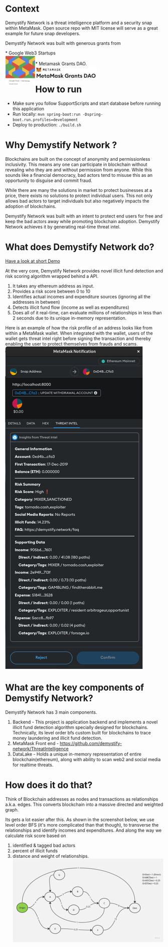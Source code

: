 # Context

Demystify Network is a threat intelligence platform and a security snap within MetaMask. Open source repo with MIT license will serve as a great example for future snap developers.

Demystify Network was built with generous grants from 
<div>
* Google Web3 Startups<br />
<a href="https://etherscan.io/nft/0xcc4177805aad9483ea2b2b814b82a83abe564023/214"><img src="https://github.com/vishaljhala/DemystifyNetwork/blob/main/google_web3.png" align="left" width="96" ></a><br />
 </div>
 <div>
* Metamask Grants DAO.<br />
<a href="https://metamaskgrants.org/snaps-sub-dao-grant-001--audits-for-snaps-xmtp-push-protocol-nocturne-demystify-network"><img src="https://github.com/vishaljhala/DemystifyNetwork/blob/main/metamaskdao.png" align="left" width="196" ></a><br />
</div>

# How to run 
* Make sure you follow SupportScripts and start database before running this application
* Run locally:  `mvn spring-boot:run -Dspring-boot.run.profiles=development`
* Deploy to production: `./build.sh`

# Why Demystify Network ?

Blockchains are built on the concept of anonymity and permissionless inclusivity. This means any one can participate in blockchain without revealing who they are and without permission from anyone. While this sounds like a financial democracy, bad actors tend to misuse this as an opportunity to disguise and commit fraud.

While there are many the solutions in market to protect businesses at a price, there exists no solutions to protect individual users. This not only allows bad actors to target individuals but also negatively impacts the adoption of blockchains.

Demystify Network was built with an intent to protect end users for free and keep the bad actors away while promoting blockchain adoption. Demystify Network achieves it by generating real-time threat intel.



# What does Demystify Network do?

[Have a look at short Demo](https://youtu.be/6S3rVBa6WNQ?feature=shared)

At the very core, Demystify Network provides novel illicit fund detection and risk scoring algorithm wrapped behind a API.
1) It takes any ethereum address as input.
2) Provides a risk score between 0 to 10
3) Identifies actual incomes and expenditure sources (ignoring all the addresses in between)
4) Detects illicit fund flow (income as well as expenditures)
5) Does all of it real-time, can evaluate millions of relationships in less than 2 seconds due to its unique in-memory representation.

Here is an example of how the risk profile of an address looks like from within a MetaMask wallet. When integrated with the wallet, users of the wallet gets threat intel right before signing the transaction and thereby enabling the user to protect themselves from frauds and scams.
![MetaMask](metamask.png)

# What are the key components of Demystify Network?

Demystify Network has 3 main components.
1) Backend - This project is application backend and implements a novel illicit fund detection algorithm specially designed for blockchains. Technically, its level order bfs custom built for blockchains to trace money laundering and illicit fund detection.
2) MetaMask Front end - https://github.com/demystify-network/ThreatIntelligence
3) DataLake - Holds a unique in-memory representation of entire blockchain(ethereum), along with ability to scan web2 and social media for realtime threats.

# How does it do that?

Think of Blockchain addresses as nodes and transactions as relationships a.k.a. edges. This converts blockchain into a massive directed and weighted graph. 

Its gets a lot easier after this. As shown in the screenshot below, we use level order BFS (it's more complicated than that though), to transverse the relationships and identify incomes and expenditures. And along the way we calculate risk score based on 
1) identified & tagged bad actors
2) percent of illicit funds
3) distance and weight of relationships.
![funds transfer](funds_transfer_example.jpg)
